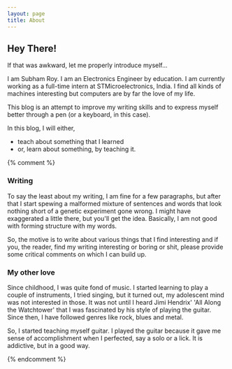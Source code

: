 ```yaml
---
layout: page
title: About
---
```


## Hey There!

If that was awkward, let me properly introduce myself...

I am Subham Roy. I am an Electronics Engineer by education. I am currently working as a full-time intern at STMicroelectronics, India. I find all kinds of machines interesting but computers are by far the love of my life. 

This blog is an attempt to improve my writing skills and to express myself better through a pen (or a keyboard, in this case).

In this blog, I will either,
- teach about something that I learned
- or, learn about something, by teaching it.

{% comment %}

### Writing

To say the least about my writing, I am fine for a few paragraphs, but after that I start spewing a malformed mixture of sentences and words that look nothing short of a genetic experiment gone wrong. I might have exaggerated a little there, but you'll get the idea. Basically, I am not good with forming structure with my words.

So, the motive is to write about various things that I find interesting and if you, the reader, find my writing interesting or boring or shit, please provide some critical comments on which I can build up.


### My other love

Since childhood, I was quite fond of music. I started learning to play a couple of instruments, I tried singing, but it turned out, my adolescent mind was not interested in those. It was not until I heard Jimi Hendrix' 'All Along the Watchtower' that I was fascinated by his style of playing the guitar. 
Since then, I have followed genres like rock, blues and metal. 

So, I started teaching myself guitar. I played the guitar because it gave me sense of accomplishment when I perfected, say a solo or a lick. It is addictive, but in a good way.

{% endcomment %}